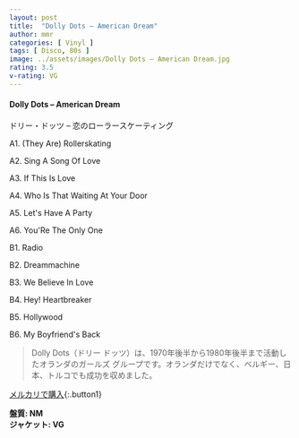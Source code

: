 ```yaml
---
layout: post
title:  "Dolly Dots – American Dream"
author: mmr
categories: [ Vinyl ]
tags: [ Disco, 80s ]
image: ../assets/images/Dolly Dots – American Dream.jpg
rating: 3.5
v-rating: VG
---
```


#### Dolly Dots – American Dream

ドリー・ドッツ – 恋のローラースケーティング

A1.  (They Are) Rollerskating

A2. Sing A Song Of Love

A3. If This Is Love

A4. Who Is That Waiting At Your Door

A5. Let's Have A Party

A6. You'Re The Only One

B1. Radio

B2. Dreammachine

B3. We Believe In Love

B4. Hey! Heartbreaker

B5. Hollywood

B6. My Boyfriend's Back

> Dolly Dots（ドリー ドッツ）は、1970年後半から1980年後半まで活動したオランダのガールズ グループです。オランダだけでなく、ベルギー、日本、トルコでも成功を収めました。

[メルカリで購入](https://jp.mercari.com/item/m95282929146){:.button1}

<div class="mt-4 mb-4 d-flex align-items-center">
<strong class="mr-1">盤質: NM</strong>
</div>
<div class="mt-4 mb-4 d-flex align-items-center">
<strong class="mr-1">ジャケット: VG</strong>
</div>
